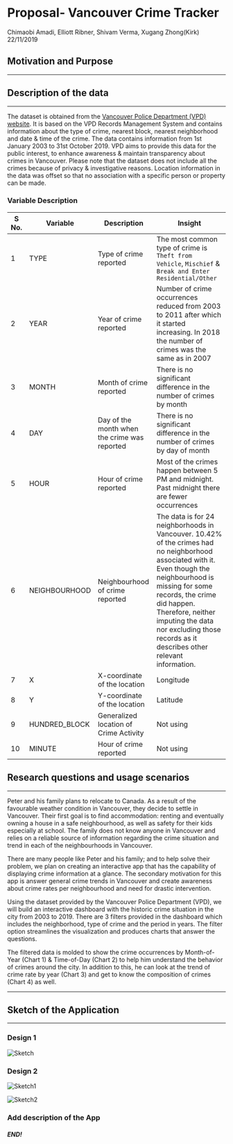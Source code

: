 Proposal- Vancouver Crime Tracker
================
Chimaobi Amadi, Elliott Ribner, Shivam Verma, Xugang Zhong(Kirk)
22/11/2019

## Motivation and Purpose

-----

## Description of the data

-----

The dataset is obtained from the [Vancouver Police Department (VPD)
website](https://geodash.vpd.ca/opendata/). It is based on the VPD
Records Management System and contains information about the type of
crime, nearest block, nearest neighborhood and date & time of the crime.
The data contains information from 1st January 2003 to 31st October
2019. VPD aims to provide this data for the public interest, to enhance
awareness & maintain transparency about crimes in Vancouver. Please note
that the dataset does not include all the crimes because of privacy &
investigative reasons. Location information in the data was offset so
that no association with a specific person or property can be
made.

### Variable Description

| S No. | Variable | Description | Insight |
| ----------- | ----------- | ----------- | ----------- |
| 1 | TYPE | Type of crime reported | The most common type of crime is `Theft from Vehicle`, `Mischief` & `Break and Enter Residential/Other` |
| 2 | YEAR | Year of crime reported | Number of crime occurrences reduced from 2003 to 2011 after which it started increasing. In 2018 the number of crimes was the same as in 2007 |
| 3 | MONTH | Month of crime reported | There is no significant difference in the number of crimes by month |
| 4 | DAY | Day of the month when the crime was reported | There is no significant difference in the number of crimes by day of month |
| 5 | HOUR | Hour of crime reported | Most of the crimes happen between 5 PM and midnight. Past midnight there are fewer occurrences |
| 6 | NEIGHBOURHOOD | Neighbourhood of crime reported | The data is for 24 neighborhoods in Vancouver. 10.42% of the crimes had no neighborhood associated with it. Even though the neighbourhood is missing for some records, the crime did happen. Therefore, neither imputing the data nor excluding those records as it describes other relevant information. |
| 7 | X | X-coordinate of the location | Longitude |
| 8 | Y | Y-coordinate of the location | Latitude |
| 9 | HUNDRED_BLOCK | Generalized location of Crime Activity | Not using |
| 10 | MINUTE | Hour of crime reported | Not using |


## Research questions and usage scenarios

-----

Peter and his family plans to relocate to Canada. As a result of the
favourable weather condition in Vancouver, they decide to settle in
Vancouver. Their first goal is to find accommodation: renting and
eventually owning a house in a safe neighbourhood, as well as safety for
their kids especially at school. The family does not know anyone in
Vancouver and relies on a reliable source of information regarding the
crime situation and trend in each of the neighbourhoods in Vancouver.

There are many people like Peter and his family; and to help solve their
problem, we plan on creating an interactive app that has the capability
of displaying crime information at a glance. The secondary motivation
for this app is answer general crime trends in Vancouver and create
awareness about crime rates per neighbourhood and need for drastic
intervention.

Using the dataset provided by the Vancouver Police Department (VPD), we
will build an interactive dashboard with the historic crime situation in
the city from 2003 to 2019. There are 3 filters provided in the
dashboard which includes the neighborhood, type of crime and the period
in years. The filter option streamlines the visualization and produces
charts that answer the questions.

The filtered data is molded to show the crime occurrences by
Month-of-Year (Chart 1) & Time-of-Day (Chart 2) to help him understand
the behavior of crimes around the city. In addition to this, he can look
at the trend of crime rate by year (Chart 3) and get to know the
composition of crimes (Chart 4) as well.

-----

## Sketch of the Application

-----
### Design 1
![Sketch](https://raw.githubusercontent.com/vermashivam679/DSCI_532_Group114_SKEC/master/Img/sketch.png "Crime Information by Vancouver Neighbourhood")

### Design 2
![Sketch1](https://github.com/chuusan/DSCI_532_Group114_SKEC/blob/master/Img/sketch1.png)

![Sketch2](https://github.com/chuusan/DSCI_532_Group114_SKEC/blob/master/Img/sketch2.png)
### Add description of the App

##### END!

